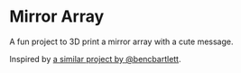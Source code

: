 # Mirror Array

A fun project to 3D print a mirror array with a cute message.

Inspired by [a similar project by @bencbartlett](https://github.com/bencbartlett/3D-printed-mirror-array).